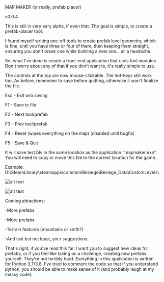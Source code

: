 MAP MAKER (or really, prefab placer) 

v0.0.4

This is still in very eary alpha, if even that.  The goal is simple, to create a prefab-placer tool.

I found myself writing one-off tools to create prefab level geometry, which is fine, until you have three or four of them, then keeping them straight, ensuring you don't break one while building a new one... all a headache.

So, what I've done is create a front-end application that uses tool modules.  Don't worry about any of that if you don't want to, it's really simple to use.

The controls at the top are now mouse-clickable.  The hot-keys still work too.  As before, remember to save before quitting, otherwise it won't finalize the file.

Esc - Exit w/o saving

F1 - Save to file

F2 - Next tool/prefab

F3 - Prev tool/prefab

F4 - Reset (wipes everything on the map) (disabled until bugfix)

F5 - Save & Quit


It will save test.blv in the same location as the application "mapmaker.exe".  You will need to copy or move this file to the correct location for the game.

Example: D:\SteamLibrary\steamapps\common\Besiege\Besiege_Data\CustomLevels\

![alt text](https://raw.githubusercontent.com/flozenstein/mapmaker/master/prefabs.PNG "Before")

![alt text](https://raw.githubusercontent.com/flozenstein/mapmaker/master/prefabs_destroyed.PNG "After")

Coming attractions:

-More prefabs

-More prefabs

-Terrain features (mountains or smth?)

-And last but not least, your suggestions.

That's right, if you've read this far, I want you to suggest new ideas for prefabs, or if you feel like taking on a challenge, creating new prefabs yourself.  They're not terribly hard.  Everything in this application is written for Python 3.7/3.8.  I've tried to comment the code so that if you understand python, you should be able to make sense of it (and probably laugh at my messy code).
